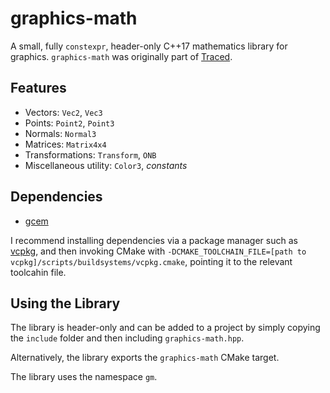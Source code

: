 # graphics-math
A small, fully `constexpr`, header-only C++17 mathematics library for graphics. `graphics-math` was originally part of [Traced](https://github.com/jvmnielsen/traced). 

## Features
* Vectors: `Vec2`, `Vec3`
* Points: `Point2`, `Point3`
* Normals: `Normal3`
* Matrices: `Matrix4x4`
* Transformations: `Transform`, `ONB`
* Miscellaneous utility: `Color3`, *constants*

## Dependencies
* [gcem](https://github.com/kthohr/gcem)

I recommend installing dependencies via a package manager such as [vcpkg](https://github.com/Microsoft/vcpkg), and then invoking CMake with `-DCMAKE_TOOLCHAIN_FILE=[path to vcpkg]/scripts/buildsystems/vcpkg.cmake`, pointing it to the relevant toolcahin file. 

## Using the Library
The library is header-only and can be added to a project by simply copying the `include` folder and then including `graphics-math.hpp`. 

Alternatively, the library exports the `graphics-math` CMake target. 

The library uses the namespace `gm`. 